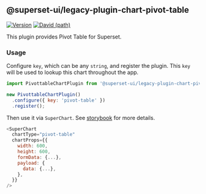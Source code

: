 ## @superset-ui/legacy-plugin-chart-pivot-table

[![Version](https://img.shields.io/npm/v/@superset-ui/legacy-plugin-chart-pivot-table.svg?style=flat-square)](https://img.shields.io/npm/v/@superset-ui/legacy-plugin-chart-pivot-table.svg?style=flat-square)
[![David (path)](https://img.shields.io/david/apache-superset/superset-ui.svg?path=packages%2Fsuperset-ui-legacy-plugin-chart-pivot-table&style=flat-square)](https://david-dm.org/apache-superset/superset-ui?path=packages/superset-ui-legacy-plugin-chart-pivot-table)

This plugin provides Pivot Table for Superset.

### Usage

Configure `key`, which can be any `string`, and register the plugin. This `key` will be used to lookup this chart throughout the app.

```js
import PivottableChartPlugin from '@superset-ui/legacy-plugin-chart-pivot-table';

new PivottableChartPlugin()
  .configure({ key: 'pivot-table' })
  .register();
```

Then use it via `SuperChart`. See [storybook](https://apache-superset.github.io/superset-ui-legacy/?selectedKind=plugin-chart-pivot-table) for more details.

```js
<SuperChart
  chartType="pivot-table"
  chartProps={{
    width: 600,
    height: 600,
    formData: {...},
    payload: {
      data: {...},
    },
  }}
/>
```